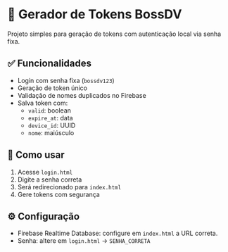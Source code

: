 # 🔐 Gerador de Tokens BossDV

Projeto simples para geração de tokens com autenticação local via senha fixa.

## ✅ Funcionalidades

- Login com senha fixa (`bossdv123`)
- Geração de token único
- Validação de nomes duplicados no Firebase
- Salva token com:
  - `valid`: boolean
  - `expire_at`: data
  - `device_id`: UUID
  - `nome`: maiúsculo

## 🚀 Como usar

1. Acesse `login.html`
2. Digite a senha correta
3. Será redirecionado para `index.html`
4. Gere tokens com segurança

## ⚙️ Configuração

- Firebase Realtime Database: configure em `index.html` a URL correta.
- Senha: altere em `login.html` → `SENHA_CORRETA`
